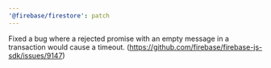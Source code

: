 ```yaml
---
'@firebase/firestore': patch
---
```


Fixed a bug where a rejected promise with an empty message in a transaction would cause a timeout. (https://github.com/firebase/firebase-js-sdk/issues/9147)

